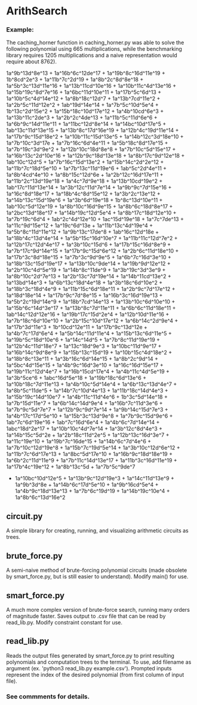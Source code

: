 # ArithSearch

### Example:

The caching_horner function in caching_horner.py was able to solve the following polynomial using 665 multiplications, while the benchmarking library requires 1205 multiplications and a naive representation would require about 8762).

1a^9b^13d^8e^13 + 1a^16b^6c^12de^17 + 1a^19b^8c^16d^11e^19 + 1b^8cd^2e^3 + 1a^11b^7c^2d^19 + 1a^8b^2c^8d^8e^18 + 1a^5b^3c^13d^11e^16 + 1a^13b^11cd^10e^16 + 1a^10b^11c^4d^13e^16 + 1a^15b^19c^8d^7e^16 + 1a^6bc^11d^10e^11 + 1a^17b^5c^6d^13 + 1a^10b^5c^4d^14e^12 + 1a^8b^18c^12d^7 + 1a^13b^7cd^11e^2 + 1a^2b^5c^11d^12e^2 + 1ab^19d^14e^14 + 1a^7b^5c^10d^5e^4 + 1b^13c^2d^15e^2 + 1a^15b^18c^10d^17e^12 + 1a^4b^10cd^6e^3 + 1a^13b^11c^2de^3 + 1a^2b^2c^4de^13 + 1a^11b^5c^11d^6e^6 + 1a^6b^9c^14d^11e^11 + 1a^11bc^12d^8e^14 + 1a^14bc^10d^17e^5 + 1ab^13c^11d^13e^15 + 1a^13b^8c^17d^16e^19 + 1a^12b^4c^19d^11e^14 + 1a^17b^9c^15d^18e^2 + 1a^10b^11c^15d^13e^5 + 1a^14b^12c^3d^18e^10 + 1a^7b^10c^3d^17e + 1a^7b^16c^6d^4e^11 + 1a^5b^18c^8d^17e^15 + 1a^7b^19c^3d^9e^2 + 1a^12b^10c^18d^8e^8 + 1a^7b^10c^5d^15e^17 + 1a^16b^13c^2d^10e^16 + 1a^12b^9c^18d^13e^18 + 1a^8b^17c^9d^12e^18 + 1ab^10c^12d^5 + 1a^7b^16c^15d^13e^2 + 1a^15b^14c^2d^2e^12 + 1a^11b^7c^18d^5e^10 + 1a^7b^13c^11d^19e^6 + 1ab^5c^2d^4e^11 + 1a^8b^4cd^4e^10 + 1a^8b^15c^12d^6e + 1a^2b^12c^16d^17e^11 + 1a^11b^2c^13d^19e^18 + 1a^4c^7d^9e^18 + 1a^13b^10cd^19e^2 + 1ab^17c^11d^13e^14 + 1a^3b^12c^11d^7e^14 + 1a^9b^9c^7d^15e^16 + 1a^16c^8d^18e^17 + 1a^18b^4c^8d^15e^12 + 1a^3b^2c^13e^12 + 1a^14b^13c^15d^19e^6 + 1a^3b^6d^19e^18 + 1b^8c^13d^10e^11 + 1ab^10c^5d^12e^19 + 1a^8b^10c^16d^9e^15 + 1a^8b^6c^18d^8e^17 + 1a^2bc^13d^18e^17 + 1a^14b^19c^12d^5e^4 + 1a^8b^17c^18d^12e^10 + 1a^7b^19c^6d^4 + 1ab^2c^4d^12e^10 + 1ac^15d^19e^18 + 1a^7c^7de^13 + 1a^11c^9d^15e^12 + 1a^19c^6d^13e + 1a^11b^13c^4d^19e^4 + 1a^5b^8c^11d^11e^12 + 1a^9b^13c^17de^8 + 1ab^16c^12d^18e + 1a^18b^4c^13d^4e^14 + 1a^5b^15c^16d^10e^7 + 1a^11b^11c^12d^7e^2 + 1a^12b^17c^12d^4e^17 + 1a^3b^10c^15d^6 + 1a^17b^15c^16d^8e^9 + 1a^7b^17c^9d^14e^15 + 1a^17b^9c^15d^6e^12 + 1a^2b^6c^11d^18e^10 + 1a^17b^3c^8d^18e^15 + 1a^7b^3c^9d^9e^5 + 1a^6b^7c^16d^3e^10 + 1a^18b^13c^15d^19e^17 + 1a^13b^10c^9de^14 + 1a^19b^9d^12e^12 + 1a^2b^10c^4d^5e^19 + 1a^14b^8c^11de^9 + 1a^3b^19c^3d^3e^9 + 1a^8b^10c^2d^7e^13 + 1a^2b^13c^7d^19e^14 + 1a^14b^11cd^13e^2 + 1a^13bd^14e^3 + 1a^6b^13c^18d^4e^18 + 1a^3b^18c^6d^10e^2 + 1a^18b^3c^18d^4e^9 + 1a^11b^15c^6d^18e^11 + 1a^2b^9c^7d^17e^12 + 1a^18d^18e^14 + 1a^17b^9c^7d^8e^15 + 1a^16b^3c^16d^19e^13 + 1a^5b^2c^19d^14e^9 + 1a^18b^7cd^14e^13 + 1a^13b^10c^6d^10e^10 + 1a^15b^6c^14d^3e^17 + 1a^13b^8c^7d^11e^11 + 1a^6b^6c^11d^18e^11 + 1ab^14c^12d^12e^16 + 1a^19b^17c^15d^2e^4 + 1a^12b^10d^11e^16 + 1a^7b^18c^6d^10e^10 + 1a^2b^15c^10d^17e^12 + 1a^6b^14c^2d^9e^4 + 1a^17b^3d^11e^3 + 1b^10cd^12e^11 + 1a^17b^9c^13d^12e + 1a^4b^7c^17d^6e^4 + 1a^5b^14c^11d^11e^4 + 1a^15b^13c^6d^11e^5 + 1a^19b^5c^18d^10e^6 + 1a^14c^14d^5 + 1a^7b^8c^11d^19e^19 + 1a^12b^4c^11d^18e^7 + 1a^13c^18d^9e^3 + 1a^10bc^11d^9e^17 + 1a^16b^14c^9d^8e^9 + 1a^15b^13c^15d^19 + 1a^10b^15c^4d^18e^2 + 1a^18b^8c^13e^11 + 1a^3b^16c^6d^14e^15 + 1a^8b^2c^9d^14 + 1a^5bc^4d^15e^15 + 1a^4b^9c^16d^3e^10 + 1a^16c^16d^15e^17 + 1a^19b^11c^12d^4e^7 + 1a^16b^15cd^17e^4 + 1a^4b^11c^4d^5e^19 + 1a^3b^5ce^6 + 1abc^16d^5e^18 + 1a^19b^18c^6d^13e^6 + 1a^10b^18c^7d^11e^13 + 1a^4b^10c^5d^14e^4 + 1a^6b^13c^13d^4e^7 + 1a^8b^5c^11de^5 + 1a^14b^7c^10d^4e^13 + 1a^11b^18c^14d^4e^3 + 1a^15b^19c^14d^10e^7 + 1a^4b^11c^11d^4e^6 + 1b^3c^5d^14e^18 + 1a^7b^15d^11e^7 + 1a^6b^14c^14d^9e^4 + 1a^16b^7c^11d^3e^6 + 1a^7b^9c^5d^7e^7 + 1a^12b^9c^9d^7e^14 + 1a^9b^14c^15d^7e^3 + 1a^4b^17c^17d^5e^10 + 1a^15b^3c^13d^9e^8 + 1a^7b^9c^15d^9e^6 + 1ab^7c^6d^19e^16 + 1ab^7c^16d^6e^4 + 1a^4b^6c^7d^14e^14 + 1abc^18d^2e^17 + 1a^10b^10c^4d^7e^14 + 1a^3b^12c^8d^4e^3 + 1a^14b^15c^5d^2e + 1a^2b^18c^11d^2e^5 + 1a^12b^13c^16d^3e^7 + 1a^11c^19e^10 + 1a^19b^7c^16de^15 + 1a^14b^6c^7d^4e^6 + 1a^7b^10c^12d^19e^8 + 1a^15b^7c^19d^5e^14 + 1a^3b^10c^12d^6e^12 + 1a^11b^7c^6d^17e^13 + 1a^8bc^5d^17e^10 + 1a^16b^9c^18d^18e^19 + 1a^6b^2c^11d^11e^9 + 1a^7b^11c^14d^13e^17 + 1a^11b^3c^16d^11e^19 + 1a^17b^4c^19e^12 + 1a^8b^13c^5d + 1a^7b^5c^9de^7 
+ 1a^10bc^10d^12e^5 + 1a^13b^9c^12d^19e^3 + 1a^14c^11d^13e^9 + 1a^9b^3d^8e + 1a^14b^6c^17d^5e^10 + 1a^9b^16cd^5e^4 + 1a^4b^9c^18d^13e^13 + 1a^7b^6c^19d^19 + 1a^14b^19c^10e^4 + 1a^8b^6c^13d^16e^2

## circuit.py
A simple library for creating, running, and visualizing arithmetic circuits as trees.

## brute_force.py
A semi-naive method of brute-forcing polynomial circuits (made obsolete by smart_force.py, but is still easier to understand). Modify main() for use.

## smart_force.py
A much more complex version of brute-force search, running many orders of magnitude faster. Saves output to .csv file that can be read by read_lib.py. Modify constraint constant for use.

## read_lib.py
Reads the output files generated by smart_force.py to print resulting polynomials and computation trees to the terminal. To use, add filename as argument (ex. 'python3 read_lib.py example.csv'). Prompted inputs represent the index of the desired polynomial (from first column of input file).

### See commments for details.
